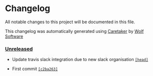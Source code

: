 # Changelog

All notable changes to this project will be documented in this file.


This changelog was automatically generated using [Caretaker](https://github.com/DevelopersToolbox/caretaker) by [Wolf Software](https://github.com/WolfSoftware)

### [Unreleased](https://github.com/DevelopersToolbox/discordit/commits/master)

- Update travis slack integration due to new slack organisation [`[head]`](https://github.com/DevelopersToolbox/discordit/commit/)

- First commit [`[c2ba263]`](https://github.com/DevelopersToolbox/discordit/commit/c2ba263dbb69074f01e36cb29962e434039495cd)

